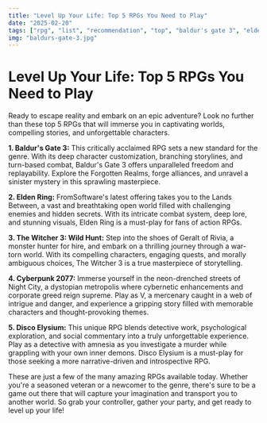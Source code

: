 ```yaml
---
title: "Level Up Your Life: Top 5 RPGs You Need to Play"
date: "2025-02-20"
tags: ["rpg", "list", "recommendation", "top", "baldur's gate 3", "elden ring", "the witcher 3", "cyberpunk 2077", "disco elysium"]
img: "baldurs-gate-3.jpg"
---
```


# Level Up Your Life: Top 5 RPGs You Need to Play

Ready to escape reality and embark on an epic adventure? Look no further than these top 5 RPGs that will immerse you in captivating worlds, compelling stories, and unforgettable characters.

**1. Baldur's Gate 3:** This critically acclaimed RPG sets a new standard for the genre. With its deep character customization, branching storylines, and turn-based combat, Baldur's Gate 3 offers unparalleled freedom and replayability. Explore the Forgotten Realms, forge alliances, and unravel a sinister mystery in this sprawling masterpiece.

**2. Elden Ring:** FromSoftware's latest offering takes you to the Lands Between, a vast and breathtaking open world filled with challenging enemies and hidden secrets. With its intricate combat system, deep lore, and stunning visuals, Elden Ring is a must-play for fans of action RPGs.

**3. The Witcher 3: Wild Hunt:** Step into the shoes of Geralt of Rivia, a monster hunter for hire, and embark on a thrilling journey through a war-torn world. With its compelling characters, engaging quests, and morally ambiguous choices, The Witcher 3 is a true masterpiece of storytelling.

**4. Cyberpunk 2077:** Immerse yourself in the neon-drenched streets of Night City, a dystopian metropolis where cybernetic enhancements and corporate greed reign supreme. Play as V, a mercenary caught in a web of intrigue and danger, and experience a gripping story filled with memorable characters and thought-provoking themes.

**5. Disco Elysium:** This unique RPG blends detective work, psychological exploration, and social commentary into a truly unforgettable experience. Play as a detective with amnesia as you investigate a murder while grappling with your own inner demons. Disco Elysium is a must-play for those seeking a more narrative-driven and introspective RPG.

These are just a few of the many amazing RPGs available today. Whether you're a seasoned veteran or a newcomer to the genre, there's sure to be a game out there that will capture your imagination and transport you to another world. So grab your controller, gather your party, and get ready to level up your life!